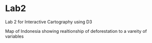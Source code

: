 # Lab2

Lab 2 for Interactive Cartography using D3

Map of Indonesia showing realtionship of deforestation to a vareity of variables
